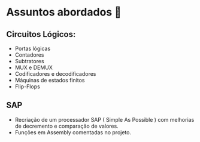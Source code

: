 # Assuntos abordados 📖
## Circuitos Lógicos:
- Portas lógicas
- Contadores
- Subtratores
- MUX e DEMUX
- Codificadores e decodificadores
- Máquinas de estados finitos
- Flip-Flops

## SAP 
- Recriação de um processador SAP ( Simple As Possible ) com melhorias de decremento e comparação de valores.
- Funções em Assembly comentadas no projeto.
